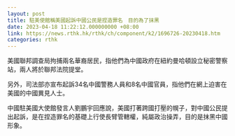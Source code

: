 ```yaml
---
layout: post
title: 駐美使館稱美國起訴中國公民是捏造罪名　目的為了抹黑
date: 2023-04-18 11:22:12.000000000 +08:00
link: https://news.rthk.hk/rthk/ch/component/k2/1696726-20230418.htm
categories: rthk
---
```


美國聯邦調查局拘捕兩名華裔居民，指他們為中國政府在紐約曼哈頓設立秘密警察站，兩人將於聯邦法院提堂。

另外，司法部亦宣布起訴34名中國警務人員和8名中國官員，指他們在網上迫害在美國的中國異見人士。

中國駐美國大使館發言人劉鵬宇回應說，美國打著跨國打壓的幌子，對中國公民提出起訴，是在捏造罪名的基礎上行使長臂管轄權，純屬政治操弄，目的是抹黑中國形象。
